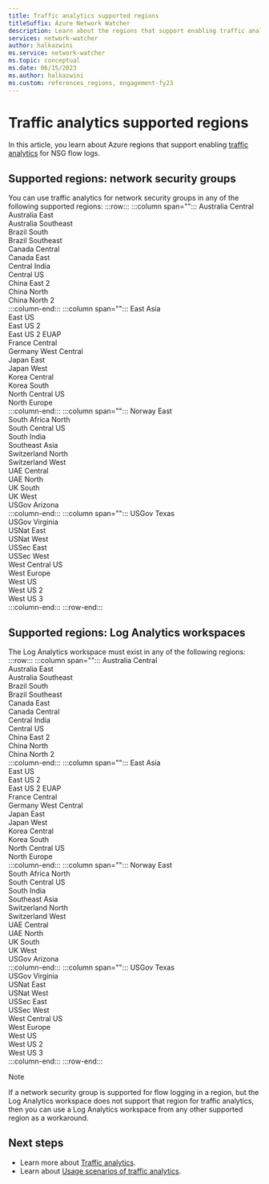```yaml
---
title: Traffic analytics supported regions
titleSuffix: Azure Network Watcher
description: Learn about the regions that support enabling traffic analytics on NSG flow logs and the Log Analytics workspaces that you can use.
services: network-watcher
author: halkazwini
ms.service: network-watcher
ms.topic: conceptual
ms.date: 06/15/2023
ms.author: halkazwini
ms.custom: references_regions, engagement-fy23
---
```


# Traffic analytics supported regions

In this article, you learn about Azure regions that support enabling [traffic analytics](traffic-analytics.md) for NSG flow logs.

## Supported regions: network security groups 

You can use traffic analytics for network security groups in any of the following supported regions:
:::row:::
   :::column span="":::
      Australia Central  
      Australia East  
      Australia Southeast  
      Brazil South  
      Brazil Southeast  
      Canada Central  
      Canada East  
      Central India  
      Central US  
      China East 2  
      China North   
      China North 2 	  
   :::column-end:::
   :::column span="":::
      East Asia  
      East US  
      East US 2  
      East US 2 EUAP  
      France Central  
      Germany West Central  
      Japan East  
      Japan West  
      Korea Central  
      Korea South  
      North Central US  
      North Europe   
   :::column-end:::
   :::column span="":::
      Norway East  
      South Africa North  
      South Central US  
      South India  
      Southeast Asia  
      Switzerland North  
      Switzerland West  
      UAE Central  
      UAE North  
      UK South  
      UK West  
      USGov Arizona  
   :::column-end:::
   :::column span="":::
      USGov Texas  
      USGov Virginia  
      USNat East  
      USNat West  
      USSec East  
      USSec West  
      West Central US  
      West Europe  
      West US  
      West US 2  
      West US 3  
   :::column-end:::
:::row-end:::

## Supported regions: Log Analytics workspaces

The Log Analytics workspace must exist in any of the following regions:
:::row:::
   :::column span="":::
      Australia Central  
      Australia East  
      Australia Southeast  
      Brazil South  
      Brazil Southeast  
      Canada East  
      Canada Central  
      Central India  
      Central US  
      China East 2  
      China North  
      China North 2  
   :::column-end:::
   :::column span="":::
      East Asia  
      East US  
      East US 2  
      East US 2 EUAP  
      France Central  
      Germany West Central  
      Japan East  
      Japan West  
      Korea Central   
      Korea South  
      North Central US  
      North Europe  
   :::column-end:::
   :::column span="":::
      Norway East  
      South Africa North  
      South Central US  
      South India  
      Southeast Asia  
      Switzerland North  
      Switzerland West  
      UAE Central  
      UAE North  
      UK South  
      UK West  
      USGov Arizona  
   :::column-end:::
   :::column span="":::
      USGov Texas  
      USGov Virginia  
      USNat East  
      USNat West   
      USSec East  
      USSec West  
      West Central US  
      West Europe  
      West US  
      West US 2  
      West US 3  
   :::column-end:::
:::row-end:::

> [!NOTE]
> If a network security group is supported for flow logging in a region, but the Log Analytics workspace does not support that region for traffic analytics, then you can use a Log Analytics workspace from any other supported region as a workaround.

## Next steps

- Learn more about [Traffic analytics](traffic-analytics.md).
- Learn about [Usage scenarios of traffic analytics](usage-scenarios-traffic-analytics.md).

